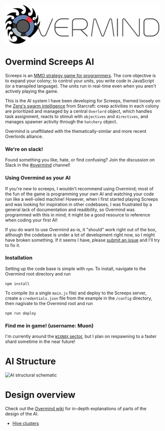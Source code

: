 ![](/assets/OvermindLogo.png)

# Overmind Screeps AI

Screeps is an [MMO strategy game for programmers](https://screeps.com/). The core objective is to expand your colony; to control your units, you write code in JavaScript (or a transpiled language). The units run in real-time even when you aren't actively playing the game.

This is the AI system I have been developing for Screeps, themed loosely on the [Zerg's swarm intelligence](http://starcraft.wikia.com/wiki/Overlord) from Starcraft: creep activities in each colony are prioritized and managed by a central `Overlord` object, which handles task assignment, reacts to stimuli with `objectives` and `directives`, and manages spawner activity through the `hatchery` object.

Overmind is unaffiliated with the thematically-similar and more recent Overlords alliance.

### We're on slack!
Found something you like, hate, or find confusing? Join the discussion on Slack in the [#overmind](https://screeps.slack.com/messages/overmind) channel!

### Using Overmind as your AI
If you're new to screeps, I wouldn't recommend using Overmind; most of the fun of the game is programming your own AI and watching your code run like a well-oiled machine! However, when I first started playing Screeps and was looking for inspiration in other codebases, I was frustrated by a general lack of documentation and readibility, so Overmind was programmed with this in mind; it might be a good resource to reference when coding your first AI!

If you do want to use Overmind as-is, it "should" work right out of the box, although the codebase is under a lot of development right now, so I might have broken something. If it seems I have, please [submit an issue](https://github.com/bencbartlett/Overmind/issues/new) and I'll try to fix it.

### Installation 
Setting up the code base is simple with `npm`. To install, navigate to the Overmind root directory and run

```npm install```

To compile (to a single `main.js` file) and deploy to the Screeps server, create a `credentials.json` file from the example in the `/config` directory, then nagivate to the Overmind root and run


```npm run deploy```


### Find me in game! (username: Muon)
I'm currently around the [`W1XN8X` sector](https://screeps.com/a/#!/map?pos=-19.173,-88.435), but I plan on respawning to a faster shard sometime in the near future!

# AI Structure

![AI structural schematic](/assets/AIdiagram.png)



# Design overview

Check out the [Overmind wiki](https://github.com/bencbartlett/Overmind/wiki) for in-depth explanations of parts of the design of the AI.

* [Hive clusters](https://github.com/bencbartlett/Overmind/wiki/Design:-Hive-Clusters)


